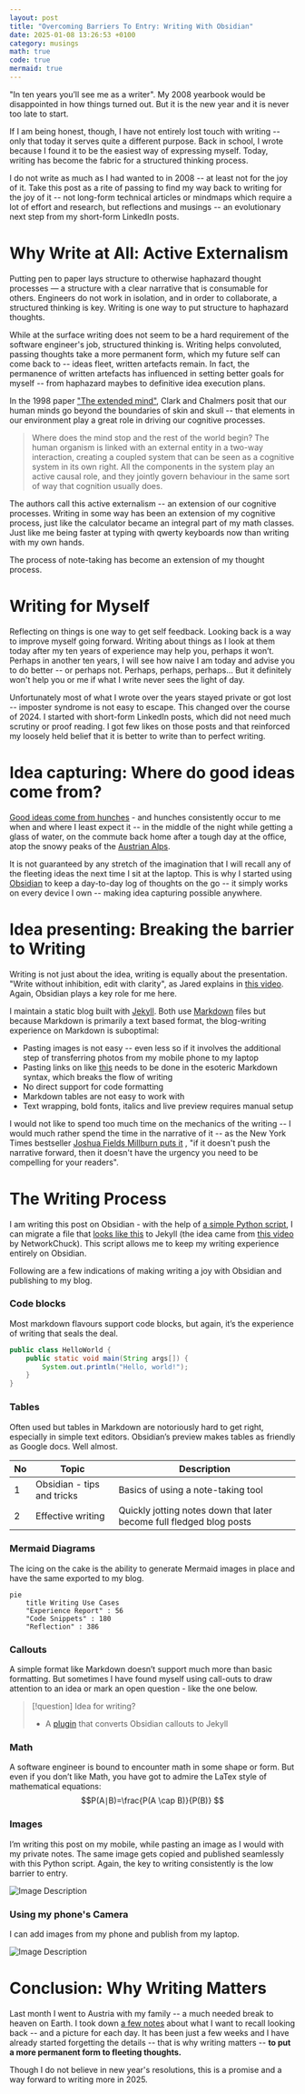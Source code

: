```yaml
---
layout: post
title: "Overcoming Barriers To Entry: Writing With Obsidian"
date: 2025-01-08 13:26:53 +0100
category: musings
math: true
code: true
mermaid: true
---
```

"In ten years you’ll see me as a writer". My 2008 yearbook would be disappointed in how things turned out. But it is the new year and it is never too late to start. 

If I am being honest, though, I have not entirely lost touch with writing -- only that today it serves quite a different purpose. Back in school, I wrote because I found it to be the easiest way of expressing myself. Today, writing has become the fabric for a structured thinking process. 

I do not write as much as I had wanted to in 2008 -- at least not for the joy of it. Take this post as a rite of passing to find my way back to writing for the joy of it -- not long-form technical articles or mindmaps which require a lot of effort and research, but reflections and musings -- an evolutionary next step from my short-form LinkedIn posts. 



# Why Write at All: Active Externalism

Putting pen to paper lays structure to otherwise haphazard thought processes — a structure with a clear narrative that is consumable for others. Engineers do not work in isolation, and in order to collaborate, a structured thinking is key. Writing is one way to put structure to haphazard thoughts.

While at the surface writing does not seem to be a hard requirement of the software engineer's job, structured thinking is. Writing helps convoluted, passing thoughts take a more permanent form, which my future self can come back to -- ideas fleet, written artefacts remain. In fact, the permanence of written artefacts has influenced in setting better goals for myself -- from haphazard maybes to definitive idea execution plans. 

In the 1998 paper ["The extended mind"](https://www.alice.id.tue.nl/references/clark-chalmers-1998.pdf), Clark and Chalmers posit that our human minds go beyond the boundaries of skin and skull -- that elements in our environment play a great role in driving our cognitive processes. 

> Where does the mind stop and the rest of the world begin? The human organism is linked with an external entity in a two-way interaction, creating a coupled system that can be seen as a cognitive system in its own right. All the components in the system play an active causal role, and they jointly govern behaviour in the same sort of way that cognition usually does.

The authors call this active externalism -- an extension of our cognitive processes. Writing in some way has been an extension of my cognitive process, just like the calculator became an integral part of my math classes. Just like me being faster at typing with qwerty keyboards now than writing with my own hands. 

The process of note-taking has become an extension of my thought process.

# Writing for Myself
Reflecting on things is one way to get self feedback. Looking back is a way to improve myself going forward. Writing about things as I look at them today after my ten years of experience may help you, perhaps it won’t. Perhaps in another ten years, I will see how naive I am today and advise you to do better -- or perhaps not. Perhaps, perhaps, perhaps... But it definitely won't help you or me if what I write never sees the light of day. 

Unfortunately most of what I wrote over the years stayed private or got lost -- imposter syndrome is not easy to escape. This changed over the course of 2024. I started with short-form LinkedIn posts, which did not need much scrutiny or proof reading. I got few likes on those posts and that reinforced my loosely held belief that it is better to write than to perfect writing.

# Idea capturing: Where do good ideas come from?
[Good ideas come from hunches](https://www.youtube.com/watch?v=NugRZGDbPFU) - and hunches consistently occur to me when and where I least expect it -- in the middle of the night while getting a glass of water, on the commute back home after a tough day at the office, atop the snowy peaks of the [Austrian Alps](https://mourjo.me/blog/non-tech/2024/12/29/alluring-austria/). 

It is not guaranteed by any stretch of the imagination that I will recall any of the fleeting ideas the next time I sit at the laptop. This is why I started using [Obsidian](https://obsidian.md) to keep a day-to-day log of thoughts on the go -- it simply works on every device I own -- making idea capturing possible anywhere.

# Idea presenting: Breaking the barrier to Writing
Writing is not just about the idea, writing is equally about the presentation. "Write without inhibition, edit with clarity", as Jared explains in [this video](https://www.youtube.com/watch?v=ZcljLAmDIY4). Again, Obsidian plays a key role for me here.
 
 I maintain a static blog built with [Jekyll](https://jekyllrb.com). Both use [Markdown](https://en.wikipedia.org/wiki/Markdown) files but because Markdown is primarily a text based format, the blog-writing experience on Markdown is suboptimal:
- Pasting images is not easy -- even less so if it involves the additional step of transferring photos from my mobile phone to my laptop
- Pasting links on like [this](https://mourjo.me) needs to be done in the esoteric Markdown syntax, which breaks the flow of writing
- No direct support for code formatting
- Markdown tables are not easy to work with
- Text wrapping, bold fonts, italics and live preview requires manual setup

I would not like to spend too much time on the mechanics of the writing -- I would much rather spend the time in the narrative of it --  as the New York Times bestseller [Joshua Fields Millburn puts it](https://www.youtube.com/watch?v=Fr5kWGWCcMs) , "if it doesn't push the narrative forward, then it doesn't have the urgency you need to be compelling for your readers".

# The Writing Process

I am writing this post on Obsidian - with the help of [a simple Python script](https://github.com/mourjo/blog/blob/master/copy_from_obsidian.py), I can migrate a file that [looks like this](https://gist.githubusercontent.com/mourjo/3698cef9dc1c9fff79ea98b8f9337f41/raw/7fd22fcfd76f2cfad1e4a1587a01a12a4c36f002/2025-01-06-overcoming-barriers-to-entry-writing-with-obsidian.md) to Jekyll (the idea came from [this video](https://www.youtube.com/watch?v=dnE7c0ELEH8) by NetworkChuck). This script allows me to keep my writing experience entirely on Obsidian. 

Following are a few indications of making writing a joy with Obsidian and publishing to my blog.

### Code blocks
Most markdown flavours support code blocks, but again, it’s the experience of writing that seals the deal. 

```java
public class HelloWorld {
	public static void main(String args[]) {
		System.out.println("Hello, world!");
	}
}
```

### Tables
Often used but tables in Markdown are notoriously hard to get right, especially in simple text editors. Obsidian’s preview makes tables as friendly as Google docs. Well almost. 

| No  | Topic                      | Description                                                          |
| --- | -------------------------- | -------------------------------------------------------------------- |
| 1   | Obsidian - tips and tricks | Basics of using a note-taking tool                                   |
| 2   | Effective writing          | Quickly jotting notes down that later become full fledged blog posts |

### Mermaid Diagrams 

The icing on the cake is the ability to generate Mermaid images in place and have the same exported to my blog. 

```mermaid
pie
    title Writing Use Cases
    "Experience Report" : 56
    "Code Snippets" : 180
    "Reflection" : 386 
```


### Callouts
A simple format like Markdown doesn’t support much more than basic formatting. But sometimes I have found myself using call-outs to draw attention to an idea or mark an open question - like the one below. 

> [!question] Idea for writing?
> - A [plugin](https://github.com/mourjo/blog/blob/master/_plugins/obsidian_callouts_converter.rb) that converts Obsidian callouts to Jekyll

### Math
A software engineer is bound to encounter math in some shape or form. But even if you don’t like Math, you have got to admire the LaTex style of mathematical equations: 
$$P(A∣B)=\frac{P(A \cap B)}{P(B)} $$


### Images 

I’m writing this post on my mobile, while pasting an image as I would with my private notes. The same image gets copied and published seamlessly with this Python script. Again, the key to writing consistently is the low barrier to entry. 

![Image Description](/blog/images/2025-01-08-overcoming-barriers-to-entry-writing-with-obsidian-2.png)

### Using my phone's Camera 
I can add images from my phone and publish from my laptop. 

![Image Description](/blog/images/2025-01-08-overcoming-barriers-to-entry-writing-with-obsidian-1.jpeg)

# Conclusion: Why Writing Matters
Last month I went to Austria with my family -- a much needed break to heaven on Earth. I took down [a few notes](https://mourjo.me/blog/non-tech/2024/12/29/alluring-austria/) about what I want to recall looking back -- and a picture for each day. It has been just a few weeks and I have already started forgetting the details -- that is why writing matters -- **to put a more permanent form to fleeting thoughts.**

Though I do not believe in new year's resolutions, this is a promise and a way forward to writing more in 2025.